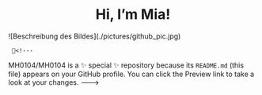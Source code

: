 <div align="center" >
   <h1>Hi, I’m Mia!</h1>
</div>
![Beschreibung des Bildes](./pictures/github_pic.jpg)



     🌻<!---
MH0104/MH0104 is a ✨ special ✨ repository because its `README.md` (this file) appears on your GitHub profile.
You can click the Preview link to take a look at your changes.
--->
